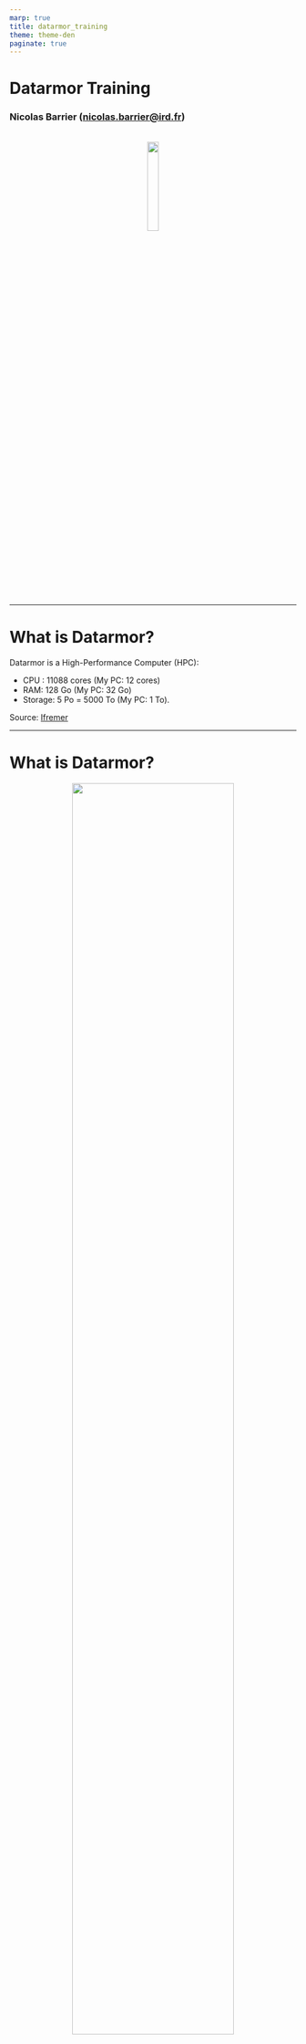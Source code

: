 ```yaml
---
marp: true
title: datarmor_training
theme: theme-den
paginate: true
---
```




# Datarmor Training

### Nicolas Barrier ([nicolas.barrier@ird.fr](mailto:nicolas.barrier@ird.fr))

<br>

<div align="center">
    <img src="https://avatars.githubusercontent.com/u/49284398?s=400&u=3afdf123b3bee4951f75af5a11a504b6e1b91934&v=4" width="20%">
</div>
<br>

---

# What is Datarmor?

Datarmor is a High-Performance Computer (HPC): 
- CPU : 11088 cores (My PC: 12 cores)
- RAM: 128 Go (My PC: 32 Go)
- Storage: 5 Po = 5000 To (My PC: 1 To).

Source: [Ifremer](https://domicile.ifremer.fr/intraric/Mon-IntraRIC/Calcul-et-donnees-scientifiques/,DanaInfo=w3z.ifremer.fr,SSL+Qu-est-ce-que-Datarmor)

---

# What is Datarmor?

<div align="center">
    <img src="figs/DATARMOR.jpg" width="75%">
</div>

---

# Applications

- Parallel computing (MPI, Fortran, C/C++)
- Data Analysis (Python, R, Matlab, Julia)
- JupyterHub (Notebooks, Jupyterlab)
- Machine Learning (TensorFlow)
- Data visualisation (VisIt, VMD)

---

# Creating an account

To create an account, send me an email (nicolas.barrier@ird.fr) with:
- An **institutional** email address
- A phone number
- The names of your supervisors (if any)
- A short description of why you want to use Datarmor (projects, tools, etc.) 

Support questions about Datarmor should be sent to assistance@ifremer.fr

---

# Connection: Pulse Secure

Outside the Ifremer Network, PulseSecure is required. It can be downloaded [here](https://domicile.ifremer.fr/index.php/s/WC9GArY8Eo51yZE/,DanaInfo=cloud.ifremer.fr,SSL+download?path=\%2F&files). 

Install the right version depending on your OS:

- Windows 64: `PulseSecure.x86.msi`
- Mac Os X 64: `PulseSecure.dmg`
- Ubuntu 20.04: `pulsesecure_9.1.R12_amd64.deb`
- Ubuntu 18.04: `pulse-9.1R8.x86_64.deb`

---

# Connection: Pulse Secure

Now set-up a new connection as follows:

<div align="center">
    <img src="figs/screenshot_pulse_secure.png">
</div>

Connect to the Datarmor VPN using your **extranet** logins and leave it open until you have finished.

---
# Connection: Terminal (Linux / Mac Os X)

For Linux/Mac Os X users, open a Terminal and types:
 
```
ssh -X nbarrier@datarmor.ifremer.fr
```

replacing `nbarrier` by your **intranet** login. The `-X` option allows display (for use of text editors for instance). If the `-X` option does not work, use `-Y`.


> For Mac Os X users, I recommend to install and use [iTerm2](https://iterm2.com/) Terminal application, which is more user friendly than the default one.

---

# Connection: Putty (Windows)

For Windows Users, it is recommended to use [Putty](https://www.chiark.greenend.org.uk/~sgtatham/putty/latest.html): 

<div align="center">
    <img height=500 src="figs/Capture_putty.PNG">
</div>

---

# Connection: Putty (Windows)

To allow display, you need to enable X11 forwarding on the `Connection > SSH` menu:

<div align="center">
    <img height=500 src="figs/putty_config1.webp">
</div>

---

# RSA keys (Linux / Mac Os X)

To connect on Datarmor without typing the password, you need to use a RSA key. First, check if one already exists on your local computer:

```
ls $HOME/.ssh/id_rsa.pub
```

If no such file, generate a key using

```
ssh-keygen  
```

and follows instructions. Then, send it to Datarmor (the intranet password is needed):

```
ssh-copy-id nbarrier@datarmor.ifremer.fr
```

Now you should be able to connect to Datarmor without typing your password.

---

# Navigating on Datarmor

Datarmor is a Unix computer. You need some Linux background.

- Change directory: `cd my/new/directory`
- List directory content: `ls`
- Go to parent directory: `cd ..`
- Create new folder: `mkdir -p folder_name`
- Create an empty file: `touch file.txt`
- Copy a file: `cp file.txt save_file.txt`
- Remove a file/folder: `rm -r file.txt`
- Rename/Move a file: `mv file.text my/dest/renamed.txt`

Visit [linux-commands-cheat-sheet](https://linoxide.com/linux-commands-cheat-sheet/) for a summary of essentials Linux commands.


---


# Datarmor: important folders

Important folders are:

-   `$HOME`: main folder (50 Go, backed-up). For codes and important things
-   `$DATAWORK`: data folder (1 To, **no back-up**). For data.
-   `$SCRATCH`: temporary folder (10 To, files older than 10 days are automatically removed). For running computation.
- `/dataref`: folder containing some reference data (Copernicus data, atmospheric forcings, etc.)
- `/home/datawork-marbec-pmod`: Marbec DEN folder (limited access)

> To recover deleted files from `$HOME`, send an email to assistance@ifremer.fr

---

# Modules (1/2)

To work with external tools, you need to load them into Datarmor's memory. This is done as follows:

```
module load R   # load one module
module load java NETCDF  #  load 2 modules
module load vacumm/3.4.0-intel  # load a specific version
```

To list all the available modules:

```
module avail
```


---

# Modules (2/2)

To list the modules that are loaded:

```
module list
```

To unload a module:

```
module unload R
```

To unload all the modules at once:

```
module purge
```

---

# Default settings (1/2)

**By default, the `rm` command does not ask you whether you are sure or not. Might be error prone. We might want to correct it.**

To change some default behaviours, you need to create/edit a Linux configuration file.

```
gedit ${HOME}/.cshrc &
```

> The `&` character implies that you will keep access to your terminal. Else, the terminal will be back once the text editor is closed.

---

# Default settings (2/2)

In the `.cshrc` file, you can overwrite existing commands and create new ones:

```{.csh language="csh"}
alias x 'exit'
alias rm 'rm -i -v'
alias cp 'cp -i -v'
alias mv 'mv -i -v'
```

You can also create environment variables (accessible via `$`):

```{.csh language="csh"}
setenv R_LIBS_USER $HOME/libs/R/lib
```

You can also load your favorite modules:

```
module load R
```

---

# Running a calculation: warning!

When you connect on Datarmor, you end-up on the **login node**.  It is used for navigation, small file manipulation, text edition, code compilation **but nothing more!**

**Absolutely no computation or heavy file manipulation should be done from here!!!**

Heavy stuff should be done on a compute node, which are accessible by submitting a PBS job using the `qsub` command.

---

# Running a job: interactive mode.

To run an interactive job, type the following command line

```
qsub -I -l walltime=01:00:00 -l mem=50M
```

The `-l mem` specifies the requested memory, `-l walltime` specifies the requested calculation time.

Job is ended by typing `exit` on the terminal.

> **Running interactive jobs imply that you leave your connection open until the job is finished.**

---

# Running a job: PBS script

To run a job in a non-interactive way, you need to create a `.pbs` file, which contains the instructions for running your job.

When done, run the calculation as follows:

```
qsub run_script.pbs
```

Job output files will be provided in a `run_script.pbs.oXXXX` file, with `XXXX` the job ID.

Some examples are provided in Datarmor's `/appli/services/exemples/` folder (see the `R` and `pbs` sub-folders).

---

# Running a job: PBS script (sequential)

```
#!/bin/csh
#PBS -l mem=100M
#PBS -l walltime=01:00:00

# Load the modules that will be used to do the job
source /usr/share/Modules/3.2.10/init/csh
module load R

# go to the directory where the job has been launched
cd $PBS_O_WORKDIR

cat > script.R <<EOF
x = c(1, 2, 3, 4)
print(x)
EOF

# Run R
Rscript script.R >& output.log  # redirects outputs into log
```

---

# Running a job: PBS script (parallel)

Parallel jobs are run in the same way, except that a queue (`-q`) parameter is added. It specifies the resources that you will use.

``` {.bash language="csh"}
#!/bin/csh
#PBS -l mem=100M
#PBS -q mpi_2
#PBS -l walltime=01:00:00
cd $PBS_O_WORKDIR

source /usr/share/Modules/3.2.10/init/csh
module load NETCDF/4.3.3.1-mpt-intel2016

$MPI_LAUNCH program.exe >& out
```

In the above, 2 nodes, each containing 28 cores are requested, so 56 cores in total

---

# Running a job: queues

The full description of Datarmor queues is provided [here](https://domicile.ifremer.fr/intraric/Mon-IntraRIC/Calcul-et-donnees-scientifiques/Datarmor-Calcul-et-Donnees/Datarmor-calcul-et-programmes/,DanaInfo=w3z.ifremer.fr,SSL+Queues-d-execution-PBS-Configuration-detaillee). Most important ones are:
- `sequentiel`: the default one (single core)
- `omp`: shared-memory queue (several nodes with access to the same memory).
- `mpi_N`: distributed memory queue (several nodes with independent memories), with `N` ranging from 1 (28 cores) to 18 (504 cores)
- `big`: distributed memory with 1008 cores.
- `ftp`: queue used to upload/download data to/from remote FTP servers
- `gpuq`: GPU queue.

---

# Running a job: good practice

A good practice is to copy everything you need (code + data) to `$SCRATCH` and run your calculation from here:

```
#!/bin/csh
#PBS -l mem=100M
#PBS -q mpi_2
#PBS -l walltime=01:00:00

source /usr/share/Modules/3.2.10/init/csh
module load NETCDF/4.3.3.1-mpt-intel2016

cp -r $HOME/code.exe $SCRATCH
cp -r $DATAWORK/data $SCRATCH
cd $SCRATCH
$MPI_LAUNCH code.exe >& out
cp -r output $DATAWORK
```

---

# Running a job: array

To repeat a job a certain number of times (if your model has stochasticity for instance), you can use job arrays:

```
#!/bin/csh
#PBS -l mem=10M
#PBS -l walltime=00:01:00

cd $PBS_O_WORKDIR

mkdir -p output_${PBS_ARRAY_INDEX}
touch output_${PBS_ARRAY_INDEX}/toto.txt
```

To run the job:

```
qsub -J 0-10 seq.array
```

It will run the job with `PBS_ARRAY_INDEX` ranging from `0` to `10`.

---

# Running a job: chained jobs

To run a job in a chained mode (i.e.`job2` depends on `job1`), first run a job using the `-h` option (freeze the job):

```
qsub -h -N Job1 script1.pbs
```

Now, run a second job depending on the result of the first job:

```
qsub -N Job2 -W depend=afterany:'qselect -N Job1 -u $USER' script2.pbs
```

Finally, release the first job:

```
qrls 'qselect -N Job1 -u $USER'
```

> Note: replace `afterany` by `afterok` (no error) or `afternotok` (error)

---

# Running a job: follow-up

To follow the status of your job:

```
qstat -u nbarrier
```

<table class="center">
<tr>
<td><b>C</b></td>
<td>Job is completed after having run.</td>
</tr>
<tr>
<td><b>E</b></td>
<td>Job is exiting after having run.</td>
</tr>
<tr>
<td><b>H</b></td> 
<td>Job is held.</td>
</tr>
<tr>
<td><b>Q</b></td> 
<td>Job is queued, eligible to run or routed.</td>
</tr>
<tr>
<td><b>R</b></td> 
<td>Job is running.</td>
</tr>
<!-- 
<tr>
<td>T</td> 
<td>Job is being moved to new location.</td>
</tr>
<tr>
<td><b>W</b></td> 
<td>Job is waiting for its execution time (-a option) to be reached.</td>
</tr>
<tr>
<td>S</td> 
<td>(Unicos only) Job is suspended.</td>
-->
</table>

---

# Running a job: follow-up

To suppress a job:

```
qdel 9255575.datarmor0  # replace by the ID of the job to kill
```

At the end of the job, check the email you receive and look for the following lines:

```
resources_used.mem=12336kb
resources_used.walltime=00:00:24
```

If you requested more memory/walltime than you used, adapt your needs for the next time (cf. [here](https://domicile.ifremer.fr/intraric/Mon-IntraRIC/Calcul-et-donnees-scientifiques/Datarmor-Calcul-et-Donnees/Datarmor-calcul-et-programmes/,DanaInfo=w3z.ifremer.fr,SSL+Placer-dimensionner-et-surveiller-ses-jobs-PBS#exemple) for more details)

---


# Exchange between Datarmor and local computer

Data exchange between local computer and Datarmor should not be done on the compute node, especially so for heavy files (**no use of `scp`**).

To exchange data, use the `datacopy.ifremer.fr` server, to which you can connect using FTP. Your **intranet** logins are required.


> **Note:** you need to be on the Ifremer network. If not, the VPN should be on.

Is is advised to use FileZilla to do that

---

# Exchange between Datarmor and local computer

<div align="center">
    <img height=500 src="figs/filezilla.png">
</div>

---

# Exchange between Datarmor and remote server

To recover data from a remote FTP server, submit a job on the `ftp` queue. An exemple is provided below (inspired from `/appli/services/exemples/pbs/ftp.pbs`)

```
#!/bin/csh
#PBS -q ftp
#PBS -l walltime=02:15:00

cd $DATAWORK

time rsync -av login@server:/source/folder /destination/folder/ >& output
```

This will need some adaptation depending on the remote server.

---

# Conda

Sometimes, you might need external tools that are not available on modules. One way to use these tools is to create your own [Conda](https://docs.conda.io/en/latest/) environments, which is possible on Datarmor (cf. [Conda sur Datarmor](https://domicile.ifremer.fr/intraric/Mon-IntraRIC/Calcul-et-donnees-scientifiques/Datarmor-Calcul-et-Donnees/Datarmor-calcul-et-programmes/Pour-aller-plus-loin/,DanaInfo=w3z.ifremer.fr,SSL+Conda-sur-Datarmor)). 

First, edit your `.cshrc` file (using `gedit $HOME/.cshrc &`) and add:

```
source /appli/anaconda/latest/etc/profile.d/conda.csh
```

Then, close and reopen the datarmor connection and type

```
which conda
```

to see if `conda` commands are accessible.

---

# Conda: settings

Now, create a `.condarc` using `gedit $HOME/.condarc &` and write:

```
envs_dirs:
- /my/env/folder
- /home1/datahome/nbarrier/softwares/anaconda3-envs
- /appli/conda-env
- /appli/conda-env/2.7
- /appli/conda-env/3.6
channels:
  - conda-forge
  - defaults
```

Replace the first line by a folder of your choice. It will contain your own environments.

---

# Conda: using existing environments

To list the environments:

```
conda env list
```

To activate an environment:

```
conda activate pyngl
```

To deactivate an environment:

```
conda deactivate pyngl
```

---

# Conda: creating environments

To create a new environment: 

```
conda create --name new-env
```

To install packages in the activated environment:

```
conda install package_name
```

For a R environment:

```
conda create --name r-env
conda activate r-env
conda install r r-base
```

To remove an environment:

```
conda env remove --name r-env
```

---

# Conda: Running Jobs

Conda can be used to run PBS jobs as follows:

```
#!/bin/csh
#PBS -l mem=4g
#PBS -l walltime=00:10:00

# for CSH
source /appli/anaconda/latest/etc/profile.d/conda.csh

# for BASH
#. /appli/anaconda/latest/etc/profile.d/conda.csh

conda activate myconda

python toto.py >& output
```

---

# Jupyterhub

In order to process data in a fancy way, you can use [Jupyter](https://jupyter.org/). To do so, connect on https://datarmor-jupyterhub.ifremer.fr/ with your Intranet login.

<div align="center">
    <img height=400 src="figs/jupy1.png">
</div>

> Note: you also need to be on Ifremer Network or with the Datarmor VPN activated

---

# Jupyterhub

Now, select the resources that you want (core + memory)

<div align="center">
    <img height=400 src="figs/jupy2.png">
</div>

> **Warning: do not specify an optional environment**

---

# Jupyterhub

When the server is on, click on the `New` button and choose the Conda environment of your choice.

<div align="center">
    <img height=450 src="figs/jupy3.png">
</div>

---


# Jupyterhub: personal environments

To use Jupyter with your own R, Python or Matlab environments, you will need to install the following additional libraries to your environment:

```
conda install r-irkernel  # for R
conda install ipykernel  # for Python
conda install matlab_kernel  # for matlab
```

To use Jupyter with Julia, run Julia (installed with `conda`) from your environment and type:

```
using Pkg
Pkg.add("IJulia")
```

---

# Datarmor acknowledgements

To acknowledge Datarmor on your publications, add the following lines to your paper:

*The authors acknowledge the Pôle de Calcul et de Données Marines (PCDM, http://www.ifremer.fr/pcdm) for providing DATARMOR storage, data access, computational resources, visualization and support services.*
